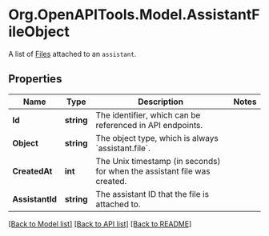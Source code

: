 # Org.OpenAPITools.Model.AssistantFileObject
A list of [Files](/docs/api-reference/files) attached to an `assistant`.

## Properties

Name | Type | Description | Notes
------------ | ------------- | ------------- | -------------
**Id** | **string** | The identifier, which can be referenced in API endpoints. | 
**Object** | **string** | The object type, which is always &#x60;assistant.file&#x60;. | 
**CreatedAt** | **int** | The Unix timestamp (in seconds) for when the assistant file was created. | 
**AssistantId** | **string** | The assistant ID that the file is attached to. | 

[[Back to Model list]](../README.md#documentation-for-models) [[Back to API list]](../README.md#documentation-for-api-endpoints) [[Back to README]](../README.md)

